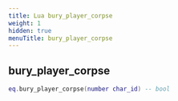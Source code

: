 ```yaml
---
title: Lua bury_player_corpse
weight: 1
hidden: true
menuTitle: bury_player_corpse
---
```

## bury_player_corpse
```lua
eq.bury_player_corpse(number char_id) -- bool
```